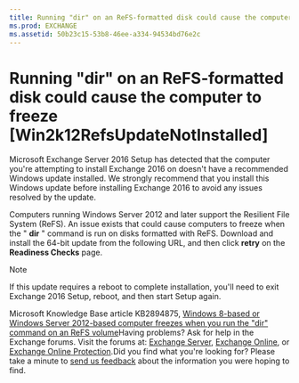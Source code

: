 ```yaml
---
title: Running "dir" on an ReFS-formatted disk could cause the computer to freeze [Win2k12RefsUpdateNotInstalled]
ms.prod: EXCHANGE
ms.assetid: 50b23c15-53b8-46ee-a334-94534bd76e2c
---
```



# Running "dir" on an ReFS-formatted disk could cause the computer to freeze [Win2k12RefsUpdateNotInstalled]

Microsoft Exchange Server 2016 Setup has detected that the computer you're attempting to install Exchange 2016 on doesn't have a recommended Windows update installed. We strongly recommend that you install this Windows update before installing Exchange 2016 to avoid any issues resolved by the update.
  
    
    

Computers running Windows Server 2012 and later support the Resilient File System (ReFS). An issue exists that could cause computers to freeze when the " **dir** " command is run on disks formatted with ReFS.
Download and install the 64-bit update from the following URL, and then click **retry** on the **Readiness Checks** page.
  
    
    


> [!NOTE]
> If this update requires a reboot to complete installation, you'll need to exit Exchange 2016 Setup, reboot, and then start Setup again. 
  
    
    

Microsoft Knowledge Base article KB2894875,  [ Windows 8-based or Windows Server 2012-based computer freezes when you run the "dir" command on an ReFS volume](http://go.microsoft.com/fwlink/?linkid=3052&amp;kbid=2894875)Having problems? Ask for help in the Exchange forums. Visit the forums at:  [Exchange Server](https://go.microsoft.com/fwlink/p/?linkId=60612),  [Exchange Online](https://go.microsoft.com/fwlink/p/?linkId=267542), or  [Exchange Online Protection](https://go.microsoft.com/fwlink/p/?linkId=285351).Did you find what you're looking for? Please take a minute to  [send us feedback](mailto:ExchangeHelpFeedback@microsoft.com&amp;subject=Exchange%202016%20help%20feedback&amp;Body=Thanks%20for%20taking%20the%20time%20to%20send%20us%20feedback!%20We%20strive%20to%20respond%20to%20every%20message%20we%20receive,%20even%20though%20it%20might%20take%20us%20a%20while.%20Let%20us%20know%20what%20you%20think%20about%20Exchange%20content:%20What%20are%20we%20doing%20right%3F%20How%20can%20we%20make%20help%20better%3F%0APlease%20note%20that%20we're%20unable%20to%20respond%20to%20requests%20for%20support%20submitted%20via%20this%20email%20address.%20If%20you%20need%20help,%20please%20contact%20Exchange%20Server%20support%20at%20http://go.microsoft.com/fwlink/p/%3FLinkId=402506.%0AThanks!%0AThe%20Exchange%20Server%20Content%20Publishing%20team) about the information you were hoping to find.

